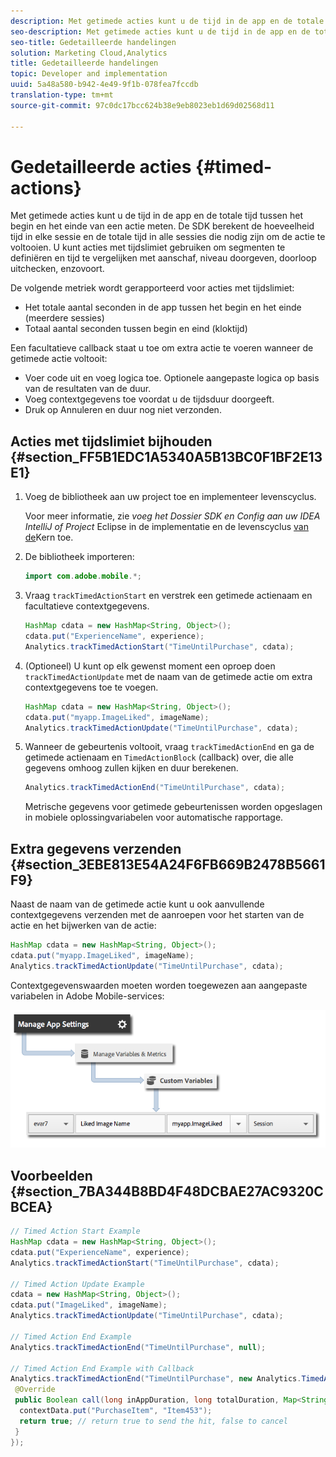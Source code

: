 ```yaml
---
description: Met getimede acties kunt u de tijd in de app en de totale tijd tussen het begin en het einde van een actie meten. De SDK berekent de hoeveelheid tijd in elke sessie en de totale tijd in alle sessies die nodig zijn om de actie te voltooien. U kunt acties met tijdslimiet gebruiken om segmenten te definiëren en tijd te vergelijken met aanschaf, niveau doorgeven, doorloop uitchecken, enzovoort.
seo-description: Met getimede acties kunt u de tijd in de app en de totale tijd tussen het begin en het einde van een actie meten. De SDK berekent de hoeveelheid tijd in elke sessie en de totale tijd in alle sessies die nodig zijn om de actie te voltooien. U kunt acties met tijdslimiet gebruiken om segmenten te definiëren en tijd te vergelijken met aanschaf, niveau doorgeven, doorloop uitchecken, enzovoort.
seo-title: Gedetailleerde handelingen
solution: Marketing Cloud,Analytics
title: Gedetailleerde handelingen
topic: Developer and implementation
uuid: 5a48a580-b942-4e49-9f1b-078fea7fccdb
translation-type: tm+mt
source-git-commit: 97c0dc17bcc624b38e9eb8023eb1d69d02568d11

---
```



# Gedetailleerde acties {#timed-actions}

Met getimede acties kunt u de tijd in de app en de totale tijd tussen het begin en het einde van een actie meten. De SDK berekent de hoeveelheid tijd in elke sessie en de totale tijd in alle sessies die nodig zijn om de actie te voltooien. U kunt acties met tijdslimiet gebruiken om segmenten te definiëren en tijd te vergelijken met aanschaf, niveau doorgeven, doorloop uitchecken, enzovoort.

De volgende metriek wordt gerapporteerd voor acties met tijdslimiet:

* Het totale aantal seconden in de app tussen het begin en het einde (meerdere sessies)
* Totaal aantal seconden tussen begin en eind (kloktijd)

Een facultatieve callback staat u toe om extra actie te voeren wanneer de getimede actie voltooit:

* Voer code uit en voeg logica toe. Optionele aangepaste logica op basis van de resultaten van de duur.
* Voeg contextgegevens toe voordat u de tijdsduur doorgeeft.
* Druk op Annuleren en duur nog niet verzonden.

## Acties met tijdslimiet bijhouden {#section_FF5B1EDC1A5340A5B13BC0F1BF2E13E1}

1. Voeg de bibliotheek aan uw project toe en implementeer levenscyclus.

   Voor meer informatie, zie *voeg het Dossier SDK en Config aan uw IDEA IntelliJ of Project* Eclipse in de implementatie en de levenscyclus [van de](/help/android/getting-started/dev-qs.md)Kern toe.
1. De bibliotheek importeren:

   ```java
   import com.adobe.mobile.*;
   ```

1. Vraag `trackTimedActionStart` en verstrek een getimede actienaam en facultatieve contextgegevens.

   ```java
   HashMap cdata = new HashMap<String, Object>(); 
   cdata.put("ExperienceName", experience); 
   Analytics.trackTimedActionStart("TimeUntilPurchase", cdata);
   ```

1. (Optioneel) U kunt op elk gewenst moment een oproep doen `trackTimedActionUpdate` met de naam van de getimede actie om extra contextgegevens toe te voegen.

   ```java
   HashMap cdata = new HashMap<String, Object>(); 
   cdata.put("myapp.ImageLiked", imageName); 
   Analytics.trackTimed​ActionUpdate("TimeUntilPurchase", cdata);
   ```

1. Wanneer de gebeurtenis voltooit, vraag `trackTimedActionEnd` en ga de getimede actienaam en `TimedActionBlock` (callback) over, die alle gegevens omhoog zullen kijken en duur berekenen.

   ```java
   Analytics.trackTimedActionEnd("TimeUntilPurchase", cdata);
   ```

   Metrische gegevens voor getimede gebeurtenissen worden opgeslagen in mobiele oplossingvariabelen voor automatische rapportage.

## Extra gegevens verzenden {#section_3EBE813E54A24F6FB669B2478B5661F9}

Naast de naam van de getimede actie kunt u ook aanvullende contextgegevens verzenden met de aanroepen voor het starten van de actie en het bijwerken van de actie:

```java
HashMap cdata = new HashMap<String, Object>(); 
cdata.put("myapp.ImageLiked", imageName); 
Analytics.trackTimed​ActionUpdate("TimeUntilPurchase", cdata);
```

Contextgegevenswaarden moeten worden toegewezen aan aangepaste variabelen in Adobe Mobile-services:

![](assets/map-variable-context-ltv.png)

## Voorbeelden {#section_7BA344B8BD4F48DCBAE27AC9320CBCEA}

```java
// Timed Action Start Example 
HashMap cdata = new HashMap<String, Object>(); 
cdata.put("ExperienceName", experience); 
Analytics.trackTimedActionStart("TimeUntilPurchase", cdata); 
 
// Timed Action Update Example 
cdata = new HashMap<String, Object>(); 
cdata.put("ImageLiked", imageName); 
Analytics.trackTimed​ActionUpdate("TimeUntilPurchase", cdata); 
 
// Timed Action End Example 
Analytics.trackTimedActionEnd("TimeUntilPurchase", null); 
 
// Timed Action End Example with Callback 
Analytics.trackTimedActionEnd("TimeUntilPurchase", new Analytics.TimedActionBlock<Boolean>() { 
 @Override 
 public Boolean call(long inAppDuration, long totalDuration, Map<String, Object> contextData) { 
  contextData.put("PurchaseItem", "Item453"); 
  return true; // return true to send the hit, false to cancel 
 } 
});
```

